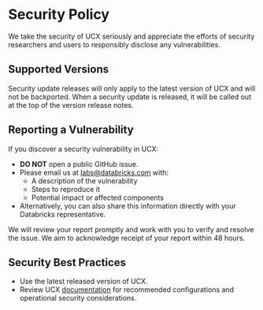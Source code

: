 # Security Policy

We take the security of UCX seriously and appreciate the efforts of security researchers and users to responsibly disclose any vulnerabilities.

## Supported Versions

Security update releases will only apply to the latest version of UCX and will not be backported. When a security update is released, it will be called out at the top of the version release notes.

## Reporting a Vulnerability

If you discover a security vulnerability in UCX:

- **DO NOT** open a public GitHub issue.
- Please email us at [labs@databricks.com](mailto:labs@databricks.com) with:
  - A description of the vulnerability
  - Steps to reproduce it
  - Potential impact or affected components
- Alternatively, you can also share this information directly with your Databricks representative.

We will review your report promptly and work with you to verify and resolve the issue. We aim to acknowledge receipt of your report within 48 hours.

## Security Best Practices

- Use the latest released version of UCX.
- Review UCX [documentation](https://databrickslabs.github.io/ucx/) for recommended configurations and operational security considerations.
